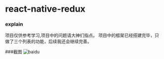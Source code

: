 # react-native-redux

### explain
项目仅供参考学习,项目中的问题请大神们指点。 项目中的框架已经搭建完毕，只做了三个列表的功能，后续我还会继续完善。

###截图
![baidu](http://a2.qpic.cn/psb?/V11rCUOL18pH97/Zn9swwitx.59VJDlZ2yyIRbUaX7ly9lmEXXt4Ym16K0!/b/dLIAAAAAAAAA&bo=ggGwAgAAAAACPis!&rf=viewer_4.gif)  

